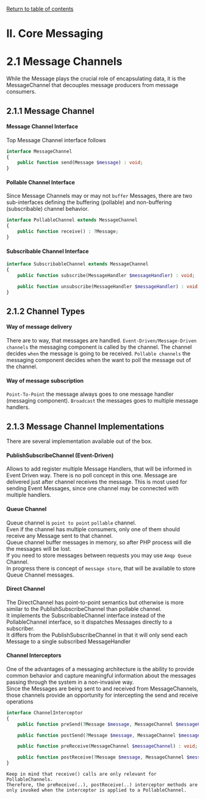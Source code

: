 [Return to table of contents](https://simplycodedsoftware.github.io/integration-messaging-documentation)

II. Core Messaging
=================

2.1 Message Channels
============

While the Message plays the crucial role of encapsulating data, it is the MessageChannel that decouples message producers from message consumers.

2.1.1 Message Channel
-----------

#### Message Channel Interface

Top Message Channel interface follows

````php
interface MessageChannel
{
    public function send(Message $message) : void;
}
````

#### Pollable Channel Interface

Since Message Channels may or may not `buffer` Messages, there are two sub-interfaces defining the buffering (pollable) and non-buffering (subscribable) channel behavior.

````php
interface PollableChannel extends MessageChannel
{
    public function receive() : ?Message;
}
````

#### Subscribable Channel Interface

````php
interface SubscribableChannel extends MessageChannel
{
    public function subscribe(MessageHandler $messageHandler) : void;

    public function unsubscribe(MessageHandler $messageHandler) : void;
}
````

2.1.2 Channel Types
-----------

#### Way of message delivery

There are to way, that messages are handled. 
`Event-Driven/Message-Driven channels` the messaging component is called by the channel. The channel decides `when` the message is 
going to be received. 
`Pollable channels` the messaging component decides when the want to poll the message out of the channel.  

#### Way of message subscription

`Point-To-Point` the message always goes to one message handler (messaging component). 
`Broadcast` the messages goes to multiple message handlers.

2.1.3 Message Channel Implementations
-----------

There are several implementation available out of the box. 

#### PublishSubscribeChannel (Event-Driven)

Allows to add register multiple Message Handlers, that will be informed in Event Driven way.
There is no poll concept in this one. Message are delivered just after channel receives the message.
This is most used for sending Event Messages, since one channel may be connected with multiple handlers. 

#### Queue Channel

Queue channel is `point to point` `pollable` channel.    
Even if the channel has multiple consumers, only one of them should receive any Message sent to that channel.  
Queue channel buffer messages in memory, so after PHP process will die the messages will be lost.  
If you need to store messages between requests you may use `Amqp Queue` Channel.  
In progress there is concept of `message store`, that will be available to store Queue Channel messages. 

#### Direct Channel

The DirectChannel has point-to-point semantics but otherwise is more similar to the PublishSubscribeChannel than pollable channel.  
It implements the SubscribableChannel interface instead of the PollableChannel interface, so it dispatches Messages directly to a subscriber.  
It differs from the PublishSubscribeChannel in that it will only send each Message to a single subscribed MessageHandler

#### Channel Interceptors 

One of the advantages of a messaging architecture is the ability to provide common behavior and capture meaningful information about the messages passing through the system in a non-invasive way.  
Since the Messages are being sent to and received from MessageChannels, those channels provide an opportunity for intercepting the send and receive operations

````php
interface ChannelInterceptor
{
    public function preSend(?Message $message, MessageChannel $messageChannel) : ?Message;

    public function postSend(?Message $message, MessageChannel $messageChannel, bool $wasSuccessful) : void;

    public function preReceive(MessageChannel $messageChannel) : void;

    public function postReceive(?Message $message, MessageChannel $messageChannel) : void;
}
````

    Keep in mind that receive() calls are only relevant for PollableChannels. 
    Therefore, the preReceive(..), postReceive(..) interceptor methods are only invoked when the interceptor is applied to a PollableChannel.
    

